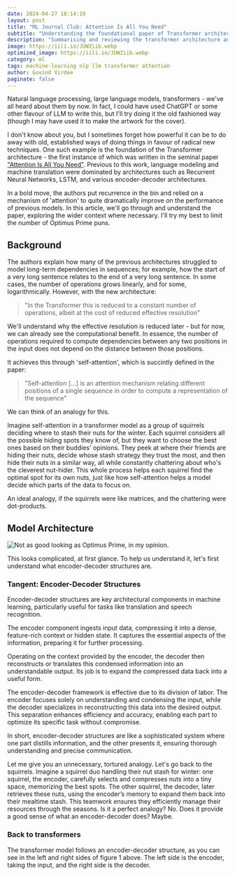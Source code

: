 ```yaml
---
date: 2024-04-27 18:14:19
layout: post
title: "ML Journal Club: Attention Is All You Need"
subtitle: "Understanding the foundational paper of Transformer architectures"
description: "Summarising and reviewing the transformer architecture and attention mechanism"
image: https://iili.io/JUWZiib.webp
optimized_image: https://iili.io/JUWZiib.webp
category: ml
tags: machine-learning nlp llm transformer attention
author: Govind Virdee
paginate: false
---
```


Natural language processing, large language models, transformers - we've all heard about them by now. In fact, I could have used ChatGPT or some other flavour of LLM to write this, but I'll try doing it the old fashioned way (though I may have used it to make the artwork for the cover). 

I don't know about you, but I sometimes forget how powerful it can be to do away with old, established ways of doing things in favour of radical new techniques. One such example is the foundation of the Transformer architecture - the first instance of which was written in the seminal paper ["Attention Is All You Need"](https://arxiv.org/abs/1706.03762). Previous to this work, language modeling and machine translation were dominated by architectures such as Recurrent Neural Networks, LSTM, and various encoder-decoder architectures. 

In a bold move, the authors put recurrence in the bin and relied on a mechanism of 'attention' to quite dramatically improve on the performance of previous models. In this article, we'll go through and understand the paper, exploring the wider context where necessary. I'll try my best to limit the number of Optimus Prime puns. 

## Background 

The authors explain how many of the previous architectures struggled to model long-term dependencies in sequences; for example, how the start of a very long sentence relates to the end of a very long sentence. In some cases, the number of operations grows linearly, and for some, logarithmically. However, with the new architecture: 

> "In the Transformer this is reduced to a constant number of operations, albeit at the cost of reduced effective resolution" 

We'll understand why the effective resolution is reduced later - but for now, we can already see the computational benefit. In essence, the number of operations required to compute dependencies between any two positions in the input does not depend on the distance between those positions. 

It achieves this through 'self-attention', which is succintly defined in the paper: 

> "Self-attention [...] is an attention mechanism relating different positions of a single sequence in order to compute a representation of the sequence" 

We can think of an analogy for this. 

Imagine self-attention in a transformer model as a group of squirrels deciding where to stash their nuts for the winter. Each squirrel considers all the possible hiding spots they know of, but they want to choose the best ones based on their buddies' opinions. They peek at where their friends are hiding their nuts, decide whose stash strategy they trust the most, and then hide their nuts in a similar way, all while constantly chattering about who's the cleverest nut-hider. This whole process helps each squirrel find the optimal spot for its own nuts, just like how self-attention helps a model decide which parts of the data to focus on. 

An ideal analogy, if the squirrels were like matrices, and the chattering were dot-products. 

## Model Architecture 


![Not as good looking as Optimus Prime, in my opinion.](https://iili.io/JUXFGBp.png)

This looks complicated, at first glance. To help us understand it, let's first understand what encoder-decoder structures are. 

### Tangent: Encoder-Decoder Structures 

Encoder-decoder structures are key architectural components in machine learning, particularly useful for tasks like translation and speech recognition.

The encoder component ingests input data, compressing it into a dense, feature-rich context or hidden state. It captures the essential aspects of the information, preparing it for further processing.

Operating on the context provided by the encoder, the decoder then reconstructs or translates this condensed information into an understandable output. Its job is to expand the compressed data back into a useful form.

The encoder-decoder framework is effective due to its division of labor. The encoder focuses solely on understanding and condensing the input, while the decoder specializes in reconstructing this data into the desired output. This separation enhances efficiency and accuracy, enabling each part to optimize its specific task without compromise.

In short, encoder-decoder structures are like a sophisticated system where one part distills information, and the other presents it, ensuring thorough understanding and precise communication.

Let me give you an unnecessary, tortured analogy. Let's go back to the squirrels. Imagine a squirrel duo handling their nut stash for winter: one squirrel, the encoder, carefully selects and compresses nuts into a tiny space, memorizing the best spots. The other squirrel, the decoder, later retrieves these nuts, using the encoder’s memory to expand them back into their mealtime stash. This teamwork ensures they efficiently manage their resources through the seasons. Is it a perfect analogy? No. Does it provide a good sense of what an encoder-decoder does? Maybe. 

### Back to transformers 

The transformer model follows an encoder-decoder structure, as you can see in the left and right sides of figure 1 above. The left side is the encoder, taking the input, and the right side is the decoder. 








